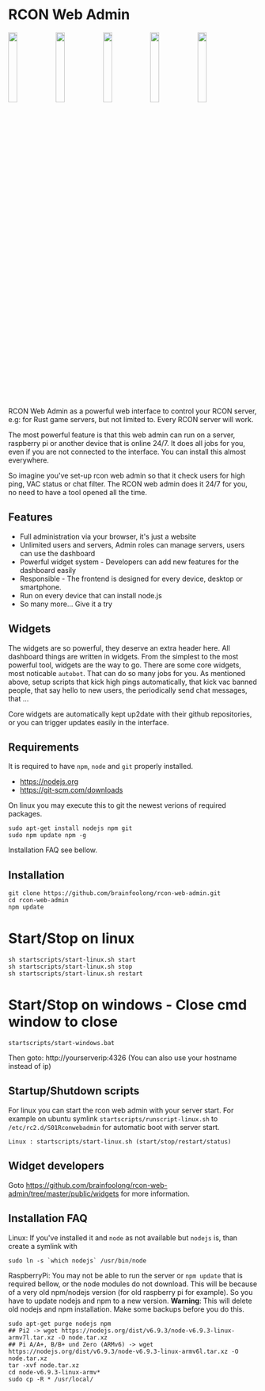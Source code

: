 # RCON Web Admin

<img src="https://brainfoolong.github.io/rcon-web-admin/images/screenshots/dashboard.jpg" width="19%"><img src="https://brainfoolong.github.io/rcon-web-admin/images/screenshots/autobot.jpg" width="19%"><img src="https://brainfoolong.github.io/rcon-web-admin/images/screenshots/server-management.jpg" width="19%"><img src="https://brainfoolong.github.io/rcon-web-admin/images/screenshots/ucc.jpg" width="19%"><img src="https://brainfoolong.github.io/rcon-web-admin/images/screenshots/widgets.jpg" width="19%">

RCON Web Admin as a powerful web interface to control your RCON server, e.g: for Rust game servers, but not limited to. Every RCON server will work.

The most powerful feature is that this web admin can run on a server, raspberry pi or another device that is online 24/7. It does all jobs for you, even if you are not connected to the interface. You can install this almost everywhere.

So imagine you've set-up rcon web admin so that it check users for high ping, VAC status or chat filter. The RCON web admin does it 24/7 for you, no need to have a tool opened all the time.

## Features

* Full administration via your browser, it's just a website
* Unlimited users and servers, Admin roles can manage servers, users can use the dashboard
* Powerful widget system - Developers can add new features for the dashboard easily
* Responsible - The frontend is designed for every device, desktop or smartphone.
* Run on every device that can install node.js
* So many more... Give it a try

## Widgets 
The widgets are so powerful, they deserve an extra header here. All dashboard things are written in widgets. From the simplest to the most powerful tool, widgets are the way to go. There are some core widgets, most noticable `autobot`. That can do so many jobs for you. As mentioned above, setup scripts that kick high pings automatically, that kick vac banned people, that say hello to new users, the periodically send chat messages, that ...

Core widgets are automatically kept up2date with their github repositories, or you can trigger updates easily in the interface.

## Requirements
It is required to have `npm`, `node` and `git` properly installed.
* https://nodejs.org
* https://git-scm.com/downloads

On linux you may execute this to git the newest verions of required packages.

    sudo apt-get install nodejs npm git
    sudo npm update npm -g

Installation FAQ see bellow.

## Installation

    git clone https://github.com/brainfoolong/rcon-web-admin.git
    cd rcon-web-admin
    npm update
    
# Start/Stop on linux

    sh startscripts/start-linux.sh start
    sh startscripts/start-linux.sh stop
    sh startscripts/start-linux.sh restart
    
# Start/Stop on windows - Close cmd window to close

    startscripts/start-windows.bat
    
Then goto: http://yourserverip:4326 (You can also use your hostname instead of ip)

## Startup/Shutdown scripts

For linux you can start the rcon web admin with your server start. For example on ubuntu symlink `startscripts/runscript-linux.sh` to `/etc/rc2.d/S01Rconwebadmin` for automatic boot with server start.

    Linux : startscripts/start-linux.sh (start/stop/restart/status)

## Widget developers
Goto https://github.com/brainfoolong/rcon-web-admin/tree/master/public/widgets for more information.

## Installation FAQ
    
Linux: If you've installed it and `node` as not available but `nodejs` is, than create a symlink with 

    sudo ln -s `which nodejs` /usr/bin/node
    
RaspberryPi: You may not be able to run the server or `npm update` that is required bellow, or the node modules do not download. This will be because of a very old npm/nodejs version (for old raspberry pi for example). So you have to update nodejs and npm to a new version. **Warning**: This will delete old nodejs and npm installation. Make some backups before you do this.

    sudo apt-get purge nodejs npm
    ## Pi2 -> wget https://nodejs.org/dist/v6.9.3/node-v6.9.3-linux-armv7l.tar.xz -O node.tar.xz
    ## Pi A/A+, B/B+ und Zero (ARMv6) -> wget https://nodejs.org/dist/v6.9.3/node-v6.9.3-linux-armv6l.tar.xz -O node.tar.xz
    tar -xvf node.tar.xz
    cd node-v6.9.3-linux-armv*
    sudo cp -R * /usr/local/
    